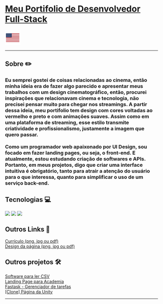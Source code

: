 <h1>
    <a href="https://paulo-mikhael.github.io/Portifolio/">Meu Portifolio de Desenvolvedor Full-Stack</a>
</h1>
<a href="README-EN.md">
    <abbr title="English Description">
        <img width="50px" style="cursor:pointer;" src="src/images/usa-flag.png"  alt="Bandeira dos Estados Unidos para trocar de idioma">
    </abbr>
</a>
<hr>
<h2 id="portuguese-descrition">Sobre ✏️</h2>
    <h3>Eu semprei gostei de coisas relacionadas ao cinema, então minha ideia era de fazer algo parecido e apresentar meus trabalhos com um design cinematográfico, então, procurei inspirações que relacionavam cinema e tecnologia, não precisei pensar muito para chegar nos streamings. A partir dessa ideia, meu portifolio tem design com cores voltadas ao vermelho e preto e com animações suaves. Assim como em uma plataforma de streaming, esse estilo transmite criatividade e profissionalismo, justamente a imagem que quero passar.<br><br>
    Como um programador web apaixonado por UI Design, sou focado em fazer landing pages, ou seja, o front-end. E atualmente, estou estudando  criação de softwares e APIs. Portanto, em meus projetos, digo que criar uma interface intuitiva é obrigatório, tanto para atrair a atenção do usuário para o que interessa, quanto para simplificar o uso de um serviço back-end.</h3>
<h2>Tecnologias 💻</h2>
<div>
    <img width="50px" src="https://cdn.jsdelivr.net/gh/devicons/devicon@latest/icons/html5/html5-original.svg"/>
    <img width="50px" src="https://cdn.jsdelivr.net/gh/devicons/devicon@latest/icons/css3/css3-original.svg"/>
    <img width="50px" src="https://cdn.jsdelivr.net/gh/devicons/devicon@latest/icons/javascript/javascript-original.svg"/>
</div>
<h2>Outros Links 🔗</h2>
    <a target="_blank" href="https://drive.google.com/drive/folders/1ER7n3GHZmokEsQJkf6yFAG3E0dC1oLfq?usp=drive_link">Currículo (png, jpg ou pdf)</a><br>
    <a target="_blank" href="https://drive.google.com/drive/folders/14VY6uzpmqqoizhAuClWIwQD0SY_56rAd?usp=sharing">Design da página (png, jpg ou pdf)</a>
<h2>Outros projetos 🛠️</h2>
    <a target="_blank" href="https://github.com/Paulo-Mikhael/Leitor-de-CSV?tab=readme-ov-file#readme">Software para ler CSV</a><br>
    <a target="_blank" href="https://github.com/Paulo-Mikhael/academia-landing-page?tab=readme-ov-file#readme">Landing Page para Academia</a><br>
    <a target="_blank" href="https://github.com/Paulo-Mikhael/fastask?tab=readme-ov-file#readme">Fastask - Gerenciador de tarefas</a><br>
    <a target="_blank" href="https://github.com/Paulo-Mikhael/pagina-unity-2024?tab=readme-ov-file#readme">[Clone] Página da Unity</a><br>
<hr>
